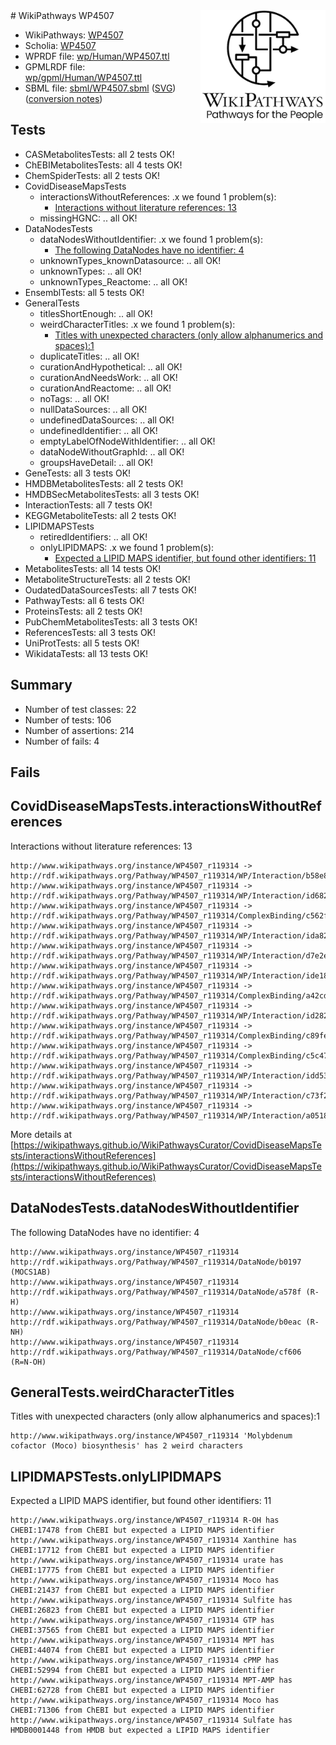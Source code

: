<img style="float: right; width: 200px" src="../logo.png" />
# WikiPathways WP4507

* WikiPathways: [WP4507](https://identifiers.org/wikipathways:WP4507)
* Scholia: [WP4507](https://scholia.toolforge.org/wikipathways/WP4507)
* WPRDF file: [wp/Human/WP4507.ttl](../wp/Human/WP4507.ttl)
* GPMLRDF file: [wp/gpml/Human/WP4507.ttl](../wp/gpml/Human/WP4507.ttl)
* SBML file: [sbml/WP4507.sbml](../sbml/WP4507.sbml) ([SVG](../sbml/WP4507.svg)) ([conversion notes](../sbml/WP4507.txt))

## Tests
* CASMetabolitesTests: all 2 tests OK!
* ChEBIMetabolitesTests: all 4 tests OK!
* ChemSpiderTests: all 2 tests OK!
* CovidDiseaseMapsTests
    * interactionsWithoutReferences: .x we found 1 problem(s):
        * [Interactions without literature references: 13](#9701cce4)
    * missingHGNC: .. all OK!
* DataNodesTests
    * dataNodesWithoutIdentifier: .x we found 1 problem(s):
        * [The following DataNodes have no identifier: 4](#d2d32fa3)
    * unknownTypes_knownDatasource: .. all OK!
    * unknownTypes: .. all OK!
    * unknownTypes_Reactome: .. all OK!
* EnsemblTests: all 5 tests OK!
* GeneralTests
    * titlesShortEnough: .. all OK!
    * weirdCharacterTitles: .x we found 1 problem(s):
        * [Titles with unexpected characters (only allow alphanumerics and spaces):1](#fda87b3f)
    * duplicateTitles: .. all OK!
    * curationAndHypothetical: .. all OK!
    * curationAndNeedsWork: .. all OK!
    * curationAndReactome: .. all OK!
    * noTags: .. all OK!
    * nullDataSources: .. all OK!
    * undefinedDataSources: .. all OK!
    * undefinedIdentifier: .. all OK!
    * emptyLabelOfNodeWithIdentifier: .. all OK!
    * dataNodeWithoutGraphId: .. all OK!
    * groupsHaveDetail: .. all OK!
* GeneTests: all 3 tests OK!
* HMDBMetabolitesTests: all 2 tests OK!
* HMDBSecMetabolitesTests: all 3 tests OK!
* InteractionTests: all 7 tests OK!
* KEGGMetaboliteTests: all 2 tests OK!
* LIPIDMAPSTests
    * retiredIdentifiers: .. all OK!
    * onlyLIPIDMAPS: .x we found 1 problem(s):
        * [Expected a LIPID MAPS identifier, but found other identifiers: 11](#d0bfb679)
* MetabolitesTests: all 14 tests OK!
* MetaboliteStructureTests: all 2 tests OK!
* OudatedDataSourcesTests: all 7 tests OK!
* PathwayTests: all 6 tests OK!
* ProteinsTests: all 2 tests OK!
* PubChemMetabolitesTests: all 3 tests OK!
* ReferencesTests: all 3 tests OK!
* UniProtTests: all 5 tests OK!
* WikidataTests: all 13 tests OK!


## Summary

* Number of test classes: 22
* Number of tests: 106
* Number of assertions: 214
* Number of fails: 4

## Fails

<a name="9701cce4" />

## CovidDiseaseMapsTests.interactionsWithoutReferences

Interactions without literature references: 13
```
http://www.wikipathways.org/instance/WP4507_r119314 -> http://rdf.wikipathways.org/Pathway/WP4507_r119314/WP/Interaction/b58e8
http://www.wikipathways.org/instance/WP4507_r119314 -> http://rdf.wikipathways.org/Pathway/WP4507_r119314/WP/Interaction/id6823823e
http://www.wikipathways.org/instance/WP4507_r119314 -> http://rdf.wikipathways.org/Pathway/WP4507_r119314/ComplexBinding/c562f
http://www.wikipathways.org/instance/WP4507_r119314 -> http://rdf.wikipathways.org/Pathway/WP4507_r119314/WP/Interaction/ida829bffd
http://www.wikipathways.org/instance/WP4507_r119314 -> http://rdf.wikipathways.org/Pathway/WP4507_r119314/WP/Interaction/d7e2e
http://www.wikipathways.org/instance/WP4507_r119314 -> http://rdf.wikipathways.org/Pathway/WP4507_r119314/WP/Interaction/ide18e07b8
http://www.wikipathways.org/instance/WP4507_r119314 -> http://rdf.wikipathways.org/Pathway/WP4507_r119314/ComplexBinding/a42cd
http://www.wikipathways.org/instance/WP4507_r119314 -> http://rdf.wikipathways.org/Pathway/WP4507_r119314/WP/Interaction/id282bd339
http://www.wikipathways.org/instance/WP4507_r119314 -> http://rdf.wikipathways.org/Pathway/WP4507_r119314/ComplexBinding/c89fe
http://www.wikipathways.org/instance/WP4507_r119314 -> http://rdf.wikipathways.org/Pathway/WP4507_r119314/ComplexBinding/c5c47
http://www.wikipathways.org/instance/WP4507_r119314 -> http://rdf.wikipathways.org/Pathway/WP4507_r119314/WP/Interaction/idd53e6019
http://www.wikipathways.org/instance/WP4507_r119314 -> http://rdf.wikipathways.org/Pathway/WP4507_r119314/WP/Interaction/c73f2
http://www.wikipathways.org/instance/WP4507_r119314 -> http://rdf.wikipathways.org/Pathway/WP4507_r119314/WP/Interaction/a0518
```

More details at [https://wikipathways.github.io/WikiPathwaysCurator/CovidDiseaseMapsTests/interactionsWithoutReferences](https://wikipathways.github.io/WikiPathwaysCurator/CovidDiseaseMapsTests/interactionsWithoutReferences)

<a name="d2d32fa3" />

## DataNodesTests.dataNodesWithoutIdentifier

The following DataNodes have no identifier: 4
```
http://www.wikipathways.org/instance/WP4507_r119314 http://rdf.wikipathways.org/Pathway/WP4507_r119314/DataNode/b0197 (MOCS1AB)
http://www.wikipathways.org/instance/WP4507_r119314 http://rdf.wikipathways.org/Pathway/WP4507_r119314/DataNode/a578f (R-H)
http://www.wikipathways.org/instance/WP4507_r119314 http://rdf.wikipathways.org/Pathway/WP4507_r119314/DataNode/b0eac (R-NH)
http://www.wikipathways.org/instance/WP4507_r119314 http://rdf.wikipathways.org/Pathway/WP4507_r119314/DataNode/cf606 (R=N-OH)
```

<a name="fda87b3f" />

## GeneralTests.weirdCharacterTitles

Titles with unexpected characters (only allow alphanumerics and spaces):1
```
http://www.wikipathways.org/instance/WP4507_r119314 'Molybdenum cofactor (Moco) biosynthesis' has 2 weird characters
```

<a name="d0bfb679" />

## LIPIDMAPSTests.onlyLIPIDMAPS

Expected a LIPID MAPS identifier, but found other identifiers: 11
```
http://www.wikipathways.org/instance/WP4507_r119314 R-OH has CHEBI:17478 from ChEBI but expected a LIPID MAPS identifier
http://www.wikipathways.org/instance/WP4507_r119314 Xanthine has CHEBI:17712 from ChEBI but expected a LIPID MAPS identifier
http://www.wikipathways.org/instance/WP4507_r119314 urate has CHEBI:17775 from ChEBI but expected a LIPID MAPS identifier
http://www.wikipathways.org/instance/WP4507_r119314 Moco has CHEBI:21437 from ChEBI but expected a LIPID MAPS identifier
http://www.wikipathways.org/instance/WP4507_r119314 Sulfite has CHEBI:26823 from ChEBI but expected a LIPID MAPS identifier
http://www.wikipathways.org/instance/WP4507_r119314 GTP has CHEBI:37565 from ChEBI but expected a LIPID MAPS identifier
http://www.wikipathways.org/instance/WP4507_r119314 MPT has CHEBI:44074 from ChEBI but expected a LIPID MAPS identifier
http://www.wikipathways.org/instance/WP4507_r119314 cPMP has CHEBI:52994 from ChEBI but expected a LIPID MAPS identifier
http://www.wikipathways.org/instance/WP4507_r119314 MPT-AMP has CHEBI:62728 from ChEBI but expected a LIPID MAPS identifier
http://www.wikipathways.org/instance/WP4507_r119314 Moco has CHEBI:71306 from ChEBI but expected a LIPID MAPS identifier
http://www.wikipathways.org/instance/WP4507_r119314 Sulfate has HMDB0001448 from HMDB but expected a LIPID MAPS identifier
```

